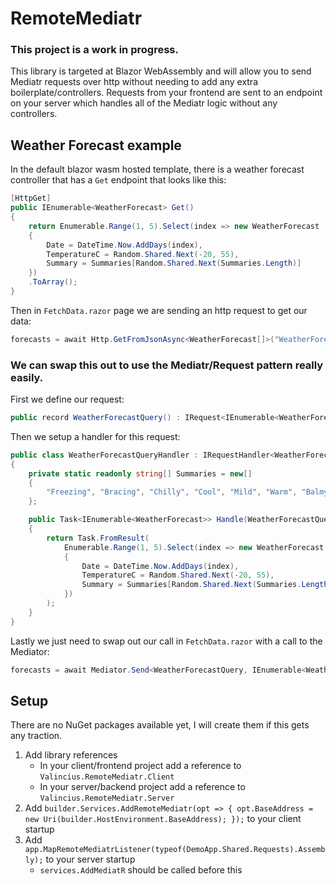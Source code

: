 # RemoteMediatr
### This project is a work in progress.

This library is targeted at Blazor WebAssembly and will allow you to send Mediatr requests over http without needing to add any extra boilerplate/controllers.
Requests from your frontend are sent to an endpoint on your server which handles all of the Mediatr logic without any controllers.

## Weather Forecast example
In the default blazor wasm hosted template, there is a weather forecast controller that has a `Get` endpoint that looks like this:
```c#
[HttpGet]
public IEnumerable<WeatherForecast> Get()
{
    return Enumerable.Range(1, 5).Select(index => new WeatherForecast
    {
        Date = DateTime.Now.AddDays(index),
        TemperatureC = Random.Shared.Next(-20, 55),
        Summary = Summaries[Random.Shared.Next(Summaries.Length)]
    })
    .ToArray();
}
```

Then in `FetchData.razor` page we are sending an http request to get our data:
```c#
forecasts = await Http.GetFromJsonAsync<WeatherForecast[]>("WeatherForecast");
```


### We can swap this out to use the Mediatr/Request pattern really easily.
First we define our request:
```c#
public record WeatherForecastQuery() : IRequest<IEnumerable<WeatherForecast>>;
```

Then we setup a handler for this request:
```c#
public class WeatherForecastQueryHandler : IRequestHandler<WeatherForecastQuery, IEnumerable<WeatherForecast>>
{
    private static readonly string[] Summaries = new[]
    {
        "Freezing", "Bracing", "Chilly", "Cool", "Mild", "Warm", "Balmy", "Hot", "Sweltering", "Scorching"
    };

    public Task<IEnumerable<WeatherForecast>> Handle(WeatherForecastQuery request, CancellationToken cancellationToken)
    {
        return Task.FromResult(
            Enumerable.Range(1, 5).Select(index => new WeatherForecast
            {
                Date = DateTime.Now.AddDays(index),
                TemperatureC = Random.Shared.Next(-20, 55),
                Summary = Summaries[Random.Shared.Next(Summaries.Length)]
            })
        );
    }
}
```

Lastly we just need to swap out our call in `FetchData.razor` with a call to the Mediator:
```c#
forecasts = await Mediator.Send<WeatherForecastQuery, IEnumerable<WeatherForecast>>(new WeatherForecastQuery());
```

## Setup
There are no NuGet packages available yet, I will create them if this gets any traction.
1. Add library references
    - In your client/frontend project add a reference to `Valincius.RemoteMediatr.Client`
    - In your server/backend project add a reference to `Valincius.RemoteMediatr.Server`
2. Add `builder.Services.AddRemoteMediatr(opt => { opt.BaseAddress = new Uri(builder.HostEnvironment.BaseAddress); });` to your client startup
3. Add `app.MapRemoteMediatrListener(typeof(DemoApp.Shared.Requests).Assembly);` to your server startup
    - `services.AddMediatR` should be called before this
